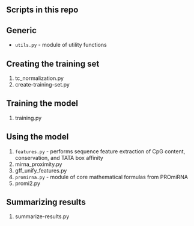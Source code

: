 ## Scripts in this repo

## Generic
- `utils.py` - module of utility functions

## Creating the training set
1. tc_normalization.py
2. create-training-set.py

## Training the model
1. training.py

## Using the model
1. `features.py` - performs sequence feature extraction of CpG content, conservation, and TATA box affinity
2. mirna_proximity.py
3. gff_unify_features.py
4. `promirna.py` - module of core mathematical formulas from PROmiRNA
5. promi2.py

## Summarizing results
1. summarize-results.py
